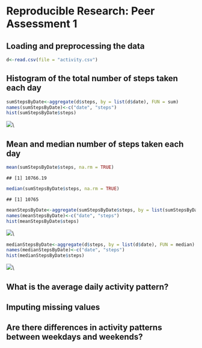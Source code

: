 # Reproducible Research: Peer Assessment 1


## Loading and preprocessing the data


```r
d<-read.csv(file = "activity.csv")
```

## Histogram of the total number of steps taken each day


```r
sumStepsByDate<-aggregate(d$steps, by = list(d$date), FUN = sum)
names(sumStepsByDate)<-c("date", "steps")
hist(sumStepsByDate$steps)
```

![](PA1_files/figure-html/unnamed-chunk-2-1.png)\

## Mean and median number of steps taken each day

```r
mean(sumStepsByDate$steps, na.rm = TRUE)
```

```
## [1] 10766.19
```

```r
median(sumStepsByDate$steps, na.rm = TRUE)
```

```
## [1] 10765
```

```r
meanStepsByDate<-aggregate(sumStepsByDate$steps, by = list(sumStepsByDate$date), FUN = mean)
names(meanStepsByDate)<-c("date", "steps")
hist(meanStepsByDate$steps)
```

![](PA1_files/figure-html/unnamed-chunk-3-1.png)\

```r
medianStepsByDate<-aggregate(d$steps, by = list(d$date), FUN = median)
names(medianStepsByDate)<-c("date", "steps")
hist(medianStepsByDate$steps)
```

![](PA1_files/figure-html/unnamed-chunk-3-2.png)\


## What is the average daily activity pattern?



## Imputing missing values



## Are there differences in activity patterns between weekdays and weekends?
